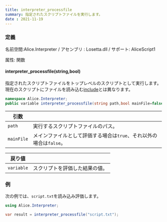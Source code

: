 ```yaml
---
title: interpreter_processfile
summary: 指定されたスクリプトファイルを実行します。
date : 2021-11-19
---
```

### 定義
名前空間:Alice.Interpreter / アセンブリ : Losetta.dll / サポート: AliceScript1

属性: 関数

#### interpreter_processfile(string,bool)

指定されたスクリプトファイルをトップレベルのスクリプトとして実行します。
現在のスクリプトにファイルを読み込む[include](../include.md)とは異なります。

```cs title="AliceScript"
namespace Alice.Interpreter;
public variable interpreter_processfile(string path,bool mainFile=false);
```

|引数| |
|-|-|
|`path`|実行するスクリプトファイルのパス。|
|`mainFile`|メインファイルとして評価する場合は`true`、それ以外の場合は`false`。|

|戻り値| |
|-|-|
|`variable`|スクリプトを評価した結果の値。|

### 例
次の例では、`script.txt`を読み込み評価します。

```cs title="AliceScript"
using Alice.Interpreter;

var result = interpreter_processfile("script.txt");
```